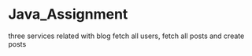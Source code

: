 # Java_Assignment
three services related with blog fetch all users, fetch all posts and create posts
